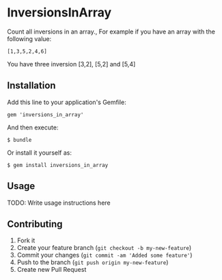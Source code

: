 # InversionsInArray

Count all inversions in an array., For example if you have an array with the following value:

	[1,3,5,2,4,6]

You have three inversion [3,2], [5,2] and [5,4]

## Installation

Add this line to your application's Gemfile:

    gem 'inversions_in_array'

And then execute:

    $ bundle

Or install it yourself as:

    $ gem install inversions_in_array

## Usage

TODO: Write usage instructions here

## Contributing

1. Fork it
2. Create your feature branch (`git checkout -b my-new-feature`)
3. Commit your changes (`git commit -am 'Added some feature'`)
4. Push to the branch (`git push origin my-new-feature`)
5. Create new Pull Request
